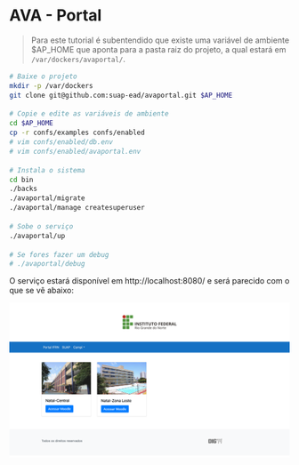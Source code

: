 # AVA - Portal

> Para este tutorial é subentendido que existe uma variável de ambiente $AP_HOME que aponta para a pasta raiz do projeto, a qual estará em `/var/dockers/avaportal/`.

```bash
# Baixe o projeto
mkdir -p /var/dockers
git clone git@github.com:suap-ead/avaportal.git $AP_HOME

# Copie e edite as variáveis de ambiente
cd $AP_HOME
cp -r confs/examples confs/enabled
# vim confs/enabled/db.env
# vim confs/enabled/avaportal.env

# Instala o sistema
cd bin
./backs
./avaportal/migrate
./avaportal/manage createsuperuser

# Sobe o serviço
./avaportal/up

# Se fores fazer um debug
# ./avaportal/debug
```

O serviço estará disponível em http://localhost:8080/ e será parecido com o que se vê abaixo:

![Alt text](screenshot.png?raw=true "Screenshot")
